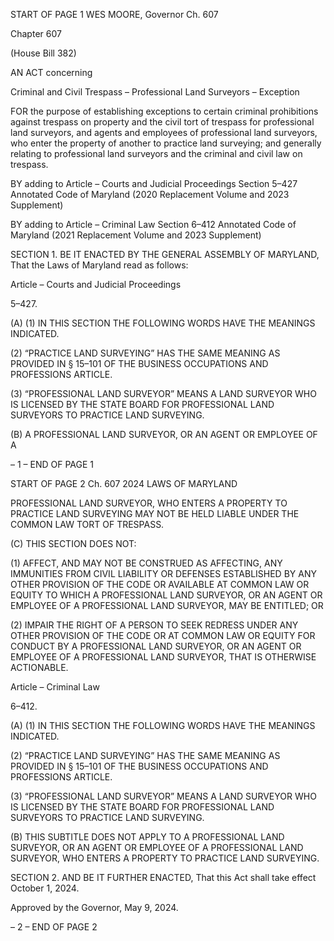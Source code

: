 START OF PAGE 1
WES MOORE, Governor Ch. 607

Chapter 607

(House Bill 382)

AN ACT concerning

Criminal and Civil Trespass – Professional Land Surveyors – Exception

FOR the purpose of establishing exceptions to certain criminal prohibitions against
trespass on property and the civil tort of trespass for professional land surveyors,
and agents and employees of professional land surveyors, who enter the property of
another to practice land surveying; and generally relating to professional land
surveyors and the criminal and civil law on trespass.

BY adding to
Article – Courts and Judicial Proceedings
Section 5–427
Annotated Code of Maryland
(2020 Replacement Volume and 2023 Supplement)

BY adding to
Article – Criminal Law
Section 6–412
Annotated Code of Maryland
(2021 Replacement Volume and 2023 Supplement)

SECTION 1. BE IT ENACTED BY THE GENERAL ASSEMBLY OF MARYLAND,
That the Laws of Maryland read as follows:

Article – Courts and Judicial Proceedings

5–427.

(A) (1) IN THIS SECTION THE FOLLOWING WORDS HAVE THE MEANINGS
INDICATED.

(2) “PRACTICE LAND SURVEYING” HAS THE SAME MEANING AS
PROVIDED IN § 15–101 OF THE BUSINESS OCCUPATIONS AND PROFESSIONS
ARTICLE.

(3) “PROFESSIONAL LAND SURVEYOR” MEANS A LAND SURVEYOR
WHO IS LICENSED BY THE STATE BOARD FOR PROFESSIONAL LAND SURVEYORS TO
PRACTICE LAND SURVEYING.

(B) A PROFESSIONAL LAND SURVEYOR, OR AN AGENT OR EMPLOYEE OF A

– 1 –
END OF PAGE 1

START OF PAGE 2
Ch. 607 2024 LAWS OF MARYLAND

PROFESSIONAL LAND SURVEYOR, WHO ENTERS A PROPERTY TO PRACTICE LAND
SURVEYING MAY NOT BE HELD LIABLE UNDER THE COMMON LAW TORT OF
TRESPASS.

(C) THIS SECTION DOES NOT:

(1) AFFECT, AND MAY NOT BE CONSTRUED AS AFFECTING, ANY
IMMUNITIES FROM CIVIL LIABILITY OR DEFENSES ESTABLISHED BY ANY OTHER
PROVISION OF THE CODE OR AVAILABLE AT COMMON LAW OR EQUITY TO WHICH A
PROFESSIONAL LAND SURVEYOR, OR AN AGENT OR EMPLOYEE OF A PROFESSIONAL
LAND SURVEYOR, MAY BE ENTITLED; OR

(2) IMPAIR THE RIGHT OF A PERSON TO SEEK REDRESS UNDER ANY
OTHER PROVISION OF THE CODE OR AT COMMON LAW OR EQUITY FOR CONDUCT BY
A PROFESSIONAL LAND SURVEYOR, OR AN AGENT OR EMPLOYEE OF A
PROFESSIONAL LAND SURVEYOR, THAT IS OTHERWISE ACTIONABLE.

Article – Criminal Law

6–412.

(A) (1) IN THIS SECTION THE FOLLOWING WORDS HAVE THE MEANINGS
INDICATED.

(2) “PRACTICE LAND SURVEYING” HAS THE SAME MEANING AS
PROVIDED IN § 15–101 OF THE BUSINESS OCCUPATIONS AND PROFESSIONS
ARTICLE.

(3) “PROFESSIONAL LAND SURVEYOR” MEANS A LAND SURVEYOR
WHO IS LICENSED BY THE STATE BOARD FOR PROFESSIONAL LAND SURVEYORS TO
PRACTICE LAND SURVEYING.

(B) THIS SUBTITLE DOES NOT APPLY TO A PROFESSIONAL LAND SURVEYOR,
OR AN AGENT OR EMPLOYEE OF A PROFESSIONAL LAND SURVEYOR, WHO ENTERS A
PROPERTY TO PRACTICE LAND SURVEYING.

SECTION 2. AND BE IT FURTHER ENACTED, That this Act shall take effect
October 1, 2024.

Approved by the Governor, May 9, 2024.

– 2 –
END OF PAGE 2